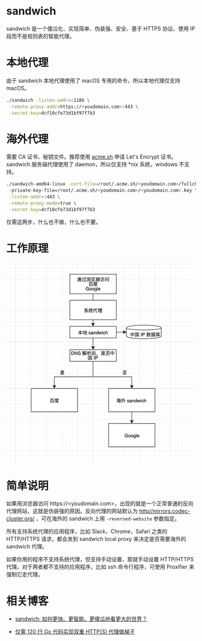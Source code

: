 # sandwich

sandwich 是一个傻瓜化、实现简单、伪装强、安全、基于 HTTPS 协议、使用 IP 段而不是规则表的智能代理。

# 本地代理

由于 sandwich 本地代理使用了 macOS 专用的命令，所以本地代理仅支持 macOS。

```bash
./sandwich -listen-addr=:1186 \
 -remote-proxy-addr=https://<youdomain.com>:443 \
 -secret-key=dcf10cfe73d1bf97f7b3
```

# 海外代理

需要 CA 证书、秘钥文件。推荐使用 [acme.sh](https://github.com/acmesh-official/acme.sh) 申请 Let's Encrypt 证书。sandwich 服务端代理使用了 daemon，所以仅支持 *nix 系统，windows 不支持。

```bash
./sandwich-amd64-linux -cert-file=/root/.acme.sh/<youdomain.com>/fullchain.cer  \ 
 -private-key-file=/root/.acme.sh/<youdomain.com>/<youdomain.com>.key \
 -listen-addr=:443 \
 -remote-proxy-mode=true \
 -secret-key=dcf10cfe73d1bf97f7b3
```

仅需这两步，什么也不做，什么也不要。

# 工作原理

![sandwich-flow](./sandwich-flow.png)

# 简单说明

如果用浏览器访问 https://<youdomain.com>，出现的就是一个正常普通的反向代理网站，这就是伪装强的原因。反向代理的网站默认为 [http//mirrors.codec-cluster.org/](http//mirrors.codec-cluster.org/) ，可在海外的 sandwich 上用 `-reversed-website` 参数指定。

所有支持系统代理的应用程序，比如 Slack，Chrome，Safari 之类的 HTTP/HTTPS 请求，都会发到 sandwich local proxy 来决定是否需要海外的 sandwich 代理。

如果你用的程序不支持系统代理，但支持手动设置，那就手动设置 HTTP/HTTPS 代理。对于两者都不支持的应用程序，比如  ssh 命令行程序，可使用 Proxifier 来强制它走代理。


# 相关博客
* [sandwich: 如何更快、更智能、更傻瓜地看更大的世界？](http://fanpei91.com/posts/smart-proxy-without-rules/)

* [仅需 120 行 Go 代码实现双重 HTTP(S) 代理做梯子](https://fanpei91.com/posts/implement-double-proxies-to-cross-firewall-by-using-https/)
